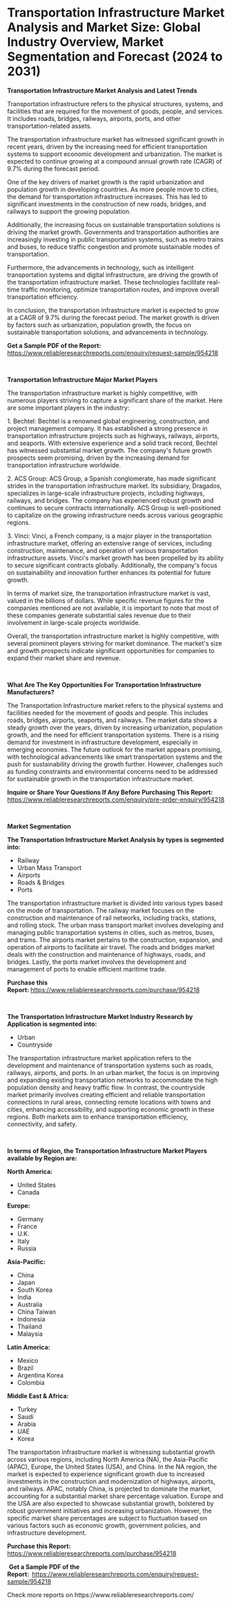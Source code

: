<p><h1>Transportation Infrastructure Market Analysis and Market Size: Global Industry Overview, Market Segmentation and Forecast (2024 to 2031)</h1></p><p><strong>Transportation Infrastructure Market Analysis and Latest Trends</strong></p>
<p><p>Transportation infrastructure refers to the physical structures, systems, and facilities that are required for the movement of goods, people, and services. It includes roads, bridges, railways, airports, ports, and other transportation-related assets.</p><p>The transportation infrastructure market has witnessed significant growth in recent years, driven by the increasing need for efficient transportation systems to support economic development and urbanization. The market is expected to continue growing at a compound annual growth rate (CAGR) of 9.7% during the forecast period.</p><p>One of the key drivers of market growth is the rapid urbanization and population growth in developing countries. As more people move to cities, the demand for transportation infrastructure increases. This has led to significant investments in the construction of new roads, bridges, and railways to support the growing population.</p><p>Additionally, the increasing focus on sustainable transportation solutions is driving the market growth. Governments and transportation authorities are increasingly investing in public transportation systems, such as metro trains and buses, to reduce traffic congestion and promote sustainable modes of transportation.</p><p>Furthermore, the advancements in technology, such as intelligent transportation systems and digital infrastructure, are driving the growth of the transportation infrastructure market. These technologies facilitate real-time traffic monitoring, optimize transportation routes, and improve overall transportation efficiency.</p><p>In conclusion, the transportation infrastructure market is expected to grow at a CAGR of 9.7% during the forecast period. The market growth is driven by factors such as urbanization, population growth, the focus on sustainable transportation solutions, and advancements in technology.</p></p>
<p><strong>Get a Sample PDF of the Report:&nbsp;</strong> <a href="https://www.reliableresearchreports.com/enquiry/request-sample/954218">https://www.reliableresearchreports.com/enquiry/request-sample/954218</a></p>
<p>&nbsp;</p>
<p><strong>Transportation Infrastructure Major Market Players</strong></p>
<p><p>The transportation infrastructure market is highly competitive, with numerous players striving to capture a significant share of the market. Here are some important players in the industry:</p><p>1. Bechtel: Bechtel is a renowned global engineering, construction, and project management company. It has established a strong presence in transportation infrastructure projects such as highways, railways, airports, and seaports. With extensive experience and a solid track record, Bechtel has witnessed substantial market growth. The company's future growth prospects seem promising, driven by the increasing demand for transportation infrastructure worldwide.</p><p>2. ACS Group: ACS Group, a Spanish conglomerate, has made significant strides in the transportation infrastructure market. Its subsidiary, Dragados, specializes in large-scale infrastructure projects, including highways, railways, and bridges. The company has experienced robust growth and continues to secure contracts internationally. ACS Group is well-positioned to capitalize on the growing infrastructure needs across various geographic regions.</p><p>3. Vinci: Vinci, a French company, is a major player in the transportation infrastructure market, offering an extensive range of services, including construction, maintenance, and operation of various transportation infrastructure assets. Vinci's market growth has been propelled by its ability to secure significant contracts globally. Additionally, the company's focus on sustainability and innovation further enhances its potential for future growth.</p><p>In terms of market size, the transportation infrastructure market is vast, valued in the billions of dollars. While specific revenue figures for the companies mentioned are not available, it is important to note that most of these companies generate substantial sales revenue due to their involvement in large-scale projects worldwide.</p><p>Overall, the transportation infrastructure market is highly competitive, with several prominent players striving for market dominance. The market's size and growth prospects indicate significant opportunities for companies to expand their market share and revenue.</p></p>
<p>&nbsp;</p>
<p><strong>What Are The Key Opportunities For Transportation Infrastructure Manufacturers?</strong></p>
<p><p>The Transportation Infrastructure market refers to the physical systems and facilities needed for the movement of goods and people. This includes roads, bridges, airports, seaports, and railways. The market data shows a steady growth over the years, driven by increasing urbanization, population growth, and the need for efficient transportation systems. There is a rising demand for investment in infrastructure development, especially in emerging economies. The future outlook for the market appears promising, with technological advancements like smart transportation systems and the push for sustainability driving the growth further. However, challenges such as funding constraints and environmental concerns need to be addressed for sustainable growth in the transportation infrastructure market.</p></p>
<p><strong>Inquire or Share Your Questions If Any Before Purchasing This Report:</strong> <a href="https://www.reliableresearchreports.com/enquiry/pre-order-enquiry/954218">https://www.reliableresearchreports.com/enquiry/pre-order-enquiry/954218</a></p>
<p>&nbsp;</p>
<p><strong>Market Segmentation</strong></p>
<p><strong>The Transportation Infrastructure Market Analysis by types is segmented into:</strong></p>
<p><ul><li>Railway</li><li>Urban Mass Transport</li><li>Airports</li><li>Roads & Bridges</li><li>Ports</li></ul></p>
<p><p>The transportation infrastructure market is divided into various types based on the mode of transportation. The railway market focuses on the construction and maintenance of rail networks, including tracks, stations, and rolling stock. The urban mass transport market involves developing and managing public transportation systems in cities, such as metros, buses, and trams. The airports market pertains to the construction, expansion, and operation of airports to facilitate air travel. The roads and bridges market deals with the construction and maintenance of highways, roads, and bridges. Lastly, the ports market involves the development and management of ports to enable efficient maritime trade.</p></p>
<p><strong>Purchase this Report:&nbsp;</strong><a href="https://www.reliableresearchreports.com/purchase/954218">https://www.reliableresearchreports.com/purchase/954218</a></p>
<p>&nbsp;</p>
<p><strong>The Transportation Infrastructure Market Industry Research by Application is segmented into:</strong></p>
<p><ul><li>Urban</li><li>Countryside</li></ul></p>
<p><p>The transportation infrastructure market application refers to the development and maintenance of transportation systems such as roads, railways, airports, and ports. In an urban market, the focus is on improving and expanding existing transportation networks to accommodate the high population density and heavy traffic flow. In contrast, the countryside market primarily involves creating efficient and reliable transportation connections in rural areas, connecting remote locations with towns and cities, enhancing accessibility, and supporting economic growth in these regions. Both markets aim to enhance transportation efficiency, connectivity, and safety.</p></p>
<p>&nbsp;</p>
<p><strong>In terms of Region, the Transportation Infrastructure Market Players available by Region are:</strong></p>
<p>
    <p> <strong> North America: </strong>
        <ul>
            <li>United States</li>
            <li>Canada</li>
        </ul>
        </p> 
    <p> <strong> Europe: </strong>
        <ul>
            <li>Germany</li>
            <li>France</li>
            <li>U.K.</li>
            <li>Italy</li>
            <li>Russia</li>
        </ul>
        </p> 
    <p> <strong> Asia-Pacific: </strong>
        <ul>
            <li>China</li>
            <li>Japan</li>
            <li>South Korea</li>
            <li>India</li>
            <li>Australia</li>
            <li>China Taiwan</li>
            <li>Indonesia</li>
            <li>Thailand</li>
            <li>Malaysia</li>
        </ul>
        </p> 
    <p> <strong> Latin America: </strong>
        <ul>
            <li>Mexico</li>
            <li>Brazil</li>
            <li>Argentina Korea</li>
            <li>Colombia</li>
        </ul>
        </p> 
    <p> <strong> Middle East & Africa: </strong>
        <ul>
            <li>Turkey</li>
            <li>Saudi</li>
            <li>Arabia</li>
            <li>UAE</li>
            <li>Korea</li>
        </ul>
    </p>
    </p>
<p><p>The transportation infrastructure market is witnessing substantial growth across various regions, including North America (NA), the Asia-Pacific (APAC), Europe, the United States (USA), and China. In the NA region, the market is expected to experience significant growth due to increased investments in the construction and modernization of highways, airports, and railways. APAC, notably China, is projected to dominate the market, accounting for a substantial market share percentage valuation. Europe and the USA are also expected to showcase substantial growth, bolstered by robust government initiatives and increasing urbanization. However, the specific market share percentages are subject to fluctuation based on various factors such as economic growth, government policies, and infrastructure development.</p></p>
<p><strong>Purchase this Report: </strong><a href="https://www.reliableresearchreports.com/purchase/954218">https://www.reliableresearchreports.com/purchase/954218</a></p>
<p>&nbsp;<strong>Get a Sample PDF of the Report:&nbsp;&nbsp;</strong><a href="https://www.reliableresearchreports.com/enquiry/request-sample/954218">https://www.reliableresearchreports.com/enquiry/request-sample/954218</a></p>
<p><strong></strong></p>
<p>Check more reports on https://www.reliableresearchreports.com/</p>